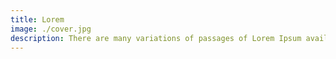 ```yaml
---
title: Lorem
image: ./cover.jpg
description: There are many variations of passages of Lorem Ipsum available, but the majority have suffered alteration.
---
```

